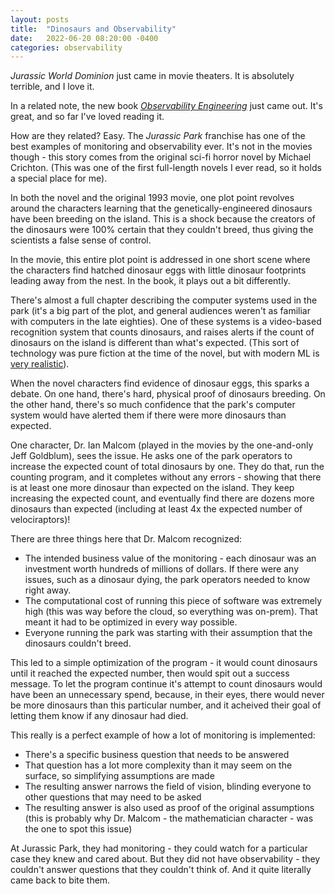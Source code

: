 ```yaml
---
layout: posts
title:  "Dinosaurs and Observability"
date:   2022-06-20 08:20:00 -0400
categories: observability
---
```

_Jurassic World Dominion_ just came in movie theaters. It is absolutely terrible, and I love it. 

In a related note, the new book _[Observability Engineering](https://www.amazon.com/Observability-Engineering-Charity-Majors-ebook/dp/B09ZQ6FHTT)_ just came out. It's great, and so far I've loved reading it.

How are they related? Easy. The _Jurassic Park_ franchise has one of the best examples of monitoring and observability ever. It's not in the movies though - this story comes from the original sci-fi horror novel by Michael Crichton. (This was one of the first full-length novels I ever read, so it holds a special place for me).

In both the novel and the original 1993 movie, one plot point revolves around the characters learning that the genetically-engineered dinosaurs have been breeding on the island. This is a shock because the creators of the dinosaurs were 100% certain that they couldn't breed, thus giving the scientists a false sense of control. 

In the movie, this entire plot point is addressed in one short scene where the characters find hatched dinosaur eggs with little dinosaur footprints leading away from the nest. In the book, it plays out a bit differently. 

There's almost a full chapter describing the computer systems used in the park (it's a big part of the plot, and general audiences weren't as familiar with computers in the late eighties). One of these systems is a video-based recognition system that counts dinosaurs, and raises alerts if the count of dinosaurs on the island is different than what's expected. (This sort of technology was pure fiction at the time of the novel, but with modern ML is [very realistic](https://www.youtube.com/watch?v=8bMX6rtw6qg)). 

When the novel characters find evidence of dinosaur eggs, this sparks a debate. On one hand, there's hard, physical proof of dinosaurs breeding. On the other hand, there's so much confidence that the park's computer system would have alerted them if there were more dinosaurs than expected.

One character, Dr. Ian Malcom (played in the movies by the one-and-only Jeff Goldblum), sees the issue. He asks one of the park operators to increase the expected count of total dinosaurs by one. They do that, run the counting program, and it completes without any errors - showing that there is at least one more dinosaur than expected on the island. They keep increasing the expected count, and eventually find there are dozens more dinosaurs than expected (including at least 4x the expected number of velociraptors)! 

There are three things here that Dr. Malcom recognized:

* The intended business value of the monitoring - each dinosaur was an investment worth hundreds of millions of dollars. If there were any issues, such as a dinosaur dying, the park operators needed to know right away. 
* The computational cost of running this piece of software was extremely high (this was way before the cloud, so everything was on-prem). That meant it had to be optimized in every way possible. 
* Everyone running the park was starting with their assumption that the dinosaurs couldn't breed. 

This led to a simple optimization of the program - it would count dinosaurs until it reached the expected number, then would spit out a success message. To let the program continue it's attempt to count dinosaurs would have been an unnecessary spend, because, in their eyes, there would never be more dinosaurs than this particular number, and it acheived their goal of letting them know if any dinosaur had died.

This really is a perfect example of how a lot of monitoring is implemented: 
* There's a specific business question that needs to be answered
* That question has a lot more complexity than it may seem on the surface, so simplifying assumptions are made
* The resulting answer narrows the field of vision, blinding everyone to other questions that may need to be asked
* The resulting answer is also used as proof of the original assumptions (this is probably why Dr. Malcom - the mathematician character - was the one to spot this issue)

At Jurassic Park, they had monitoring - they could watch for a particular case they knew and cared about. But they did not have observability - they couldn't answer questions that they couldn't think of. And it quite literally came back to bite them.
